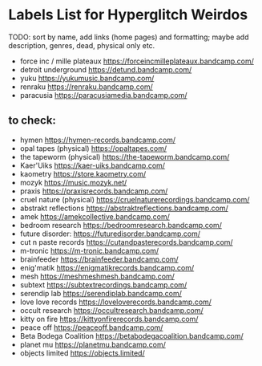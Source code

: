 # Labels List for Hyperglitch Weirdos

TODO: sort by name, add links (home pages) and formatting; maybe add description, genres, dead, physical only etc.

- force inc / mille plateaux https://forceincmilleplateaux.bandcamp.com/
- detroit underground https://detund.bandcamp.com/
- yuku https://yukumusic.bandcamp.com/
- renraku https://renraku.bandcamp.com/
- paracusia https://paracusiamedia.bandcamp.com/

## to check:
- hymen https://hymen-records.bandcamp.com/
- opal tapes (physical) https://opaltapes.com/
- the tapeworm (physical) https://the-tapeworm.bandcamp.com/
- Kaer'Uiks https://kaer-uiks.bandcamp.com/
- kaometry https://store.kaometry.com/
- mozyk https://music.mozyk.net/
- praxis https://praxisrecords.bandcamp.com/
- cruel nature (physical) https://cruelnaturerecordings.bandcamp.com/
- abstrakt reflections https://abstraktreflections.bandcamp.com/
- amek https://amekcollective.bandcamp.com/
- bedroom research https://bedroomresearch.bandcamp.com/
- future disorder: https://futuredisorder.bandcamp.com/
- cut n paste records https://cutandpasterecords.bandcamp.com/
- m-tronic https://m-tronic.bandcamp.com/
- brainfeeder https://brainfeeder.bandcamp.com/
- enig'matik https://enigmatikrecords.bandcamp.com/
- mesh https://meshmeshmesh.bandcamp.com/
- subtext https://subtextrecordings.bandcamp.com/
- serendip lab https://serendiplab.bandcamp.com/
- love love records https://loveloverecords.bandcamp.com/
- occult research https://occultresearch.bandcamp.com/
- kitty on fire https://kittyonfirerecords.bandcamp.com/
- peace off https://peaceoff.bandcamp.com/
- Beta Bodega Coalition https://betabodegacoalition.bandcamp.com/
- planet mu https://planetmu.bandcamp.com/
- objects limited https://objects.limited/
